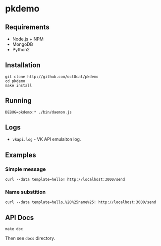 # pkdemo

## Requirements

* Node.js + NPM
* MongoDB
* Python2

## Installation

```
git clone http://github.com/oct8cat/pkdemo
cd pkdemo
make install
```

## Running

```
DEBUG=pkdemo:* ./bin/daemon.js
```

## Logs

* `vkapi.log` - VK API emulaiton log.

## Examples

### Simple message
```
curl --data template=hello! http://localhost:3000/send
```

### Name substition
```
curl --data template=hello,%20%25name%25! http://localhost:3000/send
```


## API Docs

```
make doc
```
Then see `docs` directory.
